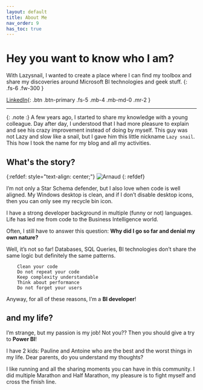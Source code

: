 ```yaml
---
layout: default
title: About Me
nav_order: 9
has_toc: true
---
```

# Hey you want to know who I am?

With Lazysnail, I wanted to create a place where I can find my toolbox and share my discoveries around Microsoft BI technologies and geek stuff.
{: .fs-6 .fw-300 }

[LinkedIn](https://www.linkedin.com/in/arnaud-gastelblum/){: .btn .btn-primary .fs-5 .mb-4 .mb-md-0 .mr-2 }

---



{: .note :}
A few years ago, I started to share my knowledge with a young colleague. Day after day, I understood that I had more pleasure to explain and see his crazy improvement instead of doing by myself. This guy was not Lazy and slow like a snail, but I gave him this little nickname `Lazy snail`. This how I took the name for my blog and all my activities. 


## What's the story?

{:refdef: style="text-align: center;"}
  ![Arnaud](../../assets/2023/Arnaud_Cartoon.png)
{: refdef}

I’m not only a Star Schema defender, but I also love when code is well aligned. My Windows desktop is clean, and if I don’t disable desktop icons, then you can only see my recycle bin icon.

I have a strong developer background in multiple (funny or not) languages. Life has led me from code to the Business Intelligence world.

Often, I still have to answer this question: **Why did I go so far and denial my own nature?**

Well, it’s not so far! Databases, SQL Queries, BI technologies don’t share the same logic but definitely the same patterns.

```
    Clean your code
    Do not repeat your code
    Keep complexity understandable
    Think about performance
    Do not forget your users
```

Anyway, for all of these reasons, I’m a **BI developer**!


## and my life?

I’m strange, but my passion is my job! Not you?? Then you should give a try to **Power BI**!

I have 2 kids: Pauline and Antoine who are the best and the worst things in my life. Dear parents, do you understand my thoughts?

I like running and all the sharing moments you can have in this community. I did multiple Marathon and Half Marathon, my pleasure is to fight myself and cross the finish line.



